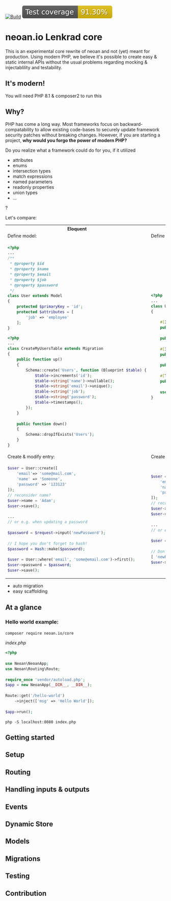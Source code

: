[![Build](https://github.com/sroehrl/neoan.io-lenkrad-core/actions/workflows/php.yml/badge.svg)](https://github.com/sroehrl/neoan.io-lenkrad-core/actions/workflows/php.yml)
[![Coverage](https://raw.githubusercontent.com/sroehrl/neoan.io-lenkrad-core/badges/.github/badges/test-badge.svg)](https://github.com/sroehrl/neoan.io-lenkrad-core/actions/workflows/php.yml)
# neoan.io Lenkrad core

This is an experimental core rewrite of neoan and not (yet) meant for production. 
Using modern PHP, we believe it's possible to create easy & static internal APIs without the usual 
problems regarding mocking & injectablility and testability.

## It's modern!

You will need PHP 8.1 & composer2 to run this

## Why?

PHP has come a long way. Most frameworks focus on backward-compatability to allow
existing code-bases to securely update framework security patches without breaking changes.
However, if you are starting a project, **why would you forgo the power of modern PHP?**

Do you realize what a framework could do for you, if it utilized

- attributes
- enums
- intersection types
- match expressions
- named parameters
- readonly properties
- union types
- ...

?

Let's compare:
<table>
<tr><th>Eloquent</th><th>Lenkrad</th></tr>
<tr><td>Define model:</td><td>Define model:</td></tr>
<tr>
<td>

```php
<?php
...
/**
 * @property $id
 * @property $name
 * @property $email
 * @property $job
 * @property $password
 */
class User extends Model 
{
    protected $primaryKey = 'id';
    protected $attributes = [
        'job' => 'employee'
    ];
}
```
```php
<?php
...
class CreateMyUsersTable extends Migration
{
    public function up()
    {
        Schema::create('Users', function (Blueprint $table) {
            $table->increments('id');
            $table->string('name')->nullable();
            $table->string('email')->unique();
            $table->string('job');
            $table->string('password');
            $table->timestamps();
        });
    }
 
    public function down()
    {
        Schema::dropIfExists('Users');
    }
}
```
</td>
<td>

```php
<?php
...
class User extends Model 
{
    
    #[IsPrimary]
    public readonly $id;
    
    public ?string $name = null;
    
    #[IsUnique]
    public string $email;
    
    public string $job = 'employee';
    
    #[Transform(Hash::class)]
    public string $password;
    
    use TimeStamps;
}
```

</td>

</tr>
<tr><td>Create & modify entry:</td><td>Create & modify entry:</td></tr>
<tr>
<td>

```php 
$user = User::create([
    'email'=> 'some@mail.com', 
    'name' => 'Someone',
    'password' => '123123'
]);
// reconsider name?
$user->name = 'Adam';
$user->save();

...
// or e.g. when updating a password

$password = $request->input('newPassword');

// I hope you don't forget to hash!
$password = Hash::make($password);

$user = User::where('email', 'some@email.com')->first();
$user->password = $password;
$user->save();
```

</td>
<td>

```php 
$user = new User([
    'email'=> 'some@mail.com', 
    'name' => 'Someone',
    'password' => '123123'
]);
// reconsider name?
$user->name = 'Adam';
$user->store();

...
// or e.g. when updating a password

$user = User::retrieveOne(['email' => 'some@email.com']);

// Don't worry! Hashing for this property is always ensured by the model
[ 'newPassword' => $user->password ] = Request::getInputs();
$user->store();
```

</td>
</tr>
</table>

- auto migration
- easy scaffolding

## At a glance

### Hello world example:

`composer require neoan.io/core`

_index.php_
```php
<?php

use Neoan\NeoanApp;
use Neoan\Routing\Route;

require_once 'vendor/autoload.php';
$app = new NeoanApp(__DIR__, __DIR__);

Route::get('/hello-world')
    ->inject(['msg' => 'Hello World']);

$app->run();

```
`php -S localhost:8080 index.php`

## Getting started

## Setup

## Routing

## Handling inputs & outputs

## Events

## Dynamic Store

## Models

## Migrations

## Testing


## Contribution


